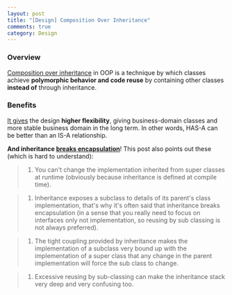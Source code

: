 ```yaml
---
layout: post
title: "[Design] Composition Over Inheritance"
comments: true
category: Design
---
```


### Overview

[Composition over inheritance](http://en.wikipedia.org/wiki/Composition_over_inheritance) in OOP is a technique by which classes achieve __polymorphic behavior and code reuse__ by containing other classes __instead of__ through inheritance. 

### Benefits

[It gives](http://en.wikipedia.org/wiki/Composition_over_inheritance#Benefits) the design __higher flexibility__, giving business-domain classes and more stable business domain in the long term. In other words, HAS-A can be better than an IS-A relationship.

__And inheritance [breaks encapsulation](http://stackoverflow.com/a/891908)__! This post also points out these (which is hard to understand): 

> 1. You can't change the implementation inherited from super classes at runtime (obviously because inheritance is defined at compile time).

> 1. Inheritance exposes a subclass to details of its parent's class implementation, that's why it's often said that inheritance breaks encapsulation (in a sense that you really need to focus on interfaces only not implementation, so reusing by sub classing is not always preferred).

> 1. The tight coupling provided by inheritance makes the implementation of a subclass very bound up with the implementation of a super class that any change in the parent implementation will force the sub class to change.

> 1. Excessive reusing by sub-classing can make the inheritance stack very deep and very confusing too.
